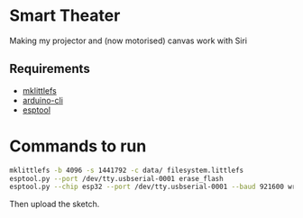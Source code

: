 # Smart Theater

Making my projector and (now motorised) canvas work with Siri

## Requirements
- [mklittlefs](https://github.com/earlephilhower/mklittlefs)
- [arduino-cli](https://github.com/arduino/arduino-cli)
- [esptool](https://github.com/espressif/esptool)

# Commands to run
```bash
mklittlefs -b 4096 -s 1441792 -c data/ filesystem.littlefs
esptool.py --port /dev/tty.usbserial-0001 erase_flash
esptool.py --chip esp32 --port /dev/tty.usbserial-0001 --baud 921600 write_flash 0x290000 filesystem.littlefs
```
Then upload the sketch.